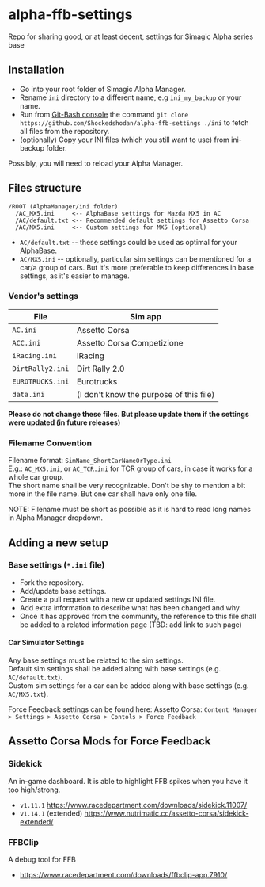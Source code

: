 # alpha-ffb-settings
Repo for sharing good, or at least decent, settings for Simagic Alpha series base

## Installation
* Go into your root folder of Simagic Alpha Manager.
* Rename `ini` directory to a different name, e.g `ini_my_backup` or your name.
* Run from [Git-Bash console](https://git-scm.com/download/win) the command `git clone https://github.com/Shockedshodan/alpha-ffb-settings ./ini` to fetch all files from the repository.
* (optionally) Copy your INI files (which you still want to use) from ini-backup folder.

Possibly, you will need to reload your Alpha Manager.

## Files structure

```
/ROOT (AlphaManager/ini folder)
  /AC_MX5.ini     <-- AlphaBase settings for Mazda MX5 in AC
  /AC/default.txt <-- Recommended default settings for Assetto Corsa
  /AC/MX5.ini     <-- Custom settings for MX5 (optional)
```

* `AC/default.txt` -- these settings could be used as optimal for your AlphaBase.
* `AC/MX5.ini` -- optionally, particular sim settings can be mentioned for a car/a group of cars. But it's more preferable to keep differences in base settings, as it's easier to manage.

### Vendor's settings

| File  | Sim app |
| ------------- | ------------- |
| `AC.ini`  | Assetto Corsa  |
| `ACC.ini` | Assetto Corsa Competizione |
| `iRacing.ini` | iRacing |
| `DirtRally2.ini` | Dirt Rally 2.0 |
| `EUROTRUCKS.ini` | Eurotrucks |
| `data.ini` | (I don't know the purpose of this file) |

**Please do not change these files. But please update them if the settings were updated (in future releases)**

### Filename Convention
Filename format: `SimName_ShortCarNameOrType.ini`<br>
E.g.: `AC_MX5.ini`, or `AC_TCR.ini` for TCR group of cars, in case it works for a whole car group.<br>
The short name shall be very recognizable. Don't be shy to mention a bit more in the file name. But one car shall have only one file.

NOTE: Filename must be short as possible as it is hard to read long names in Alpha Manager dropdown.

## Adding a new setup

### Base settings (`*.ini` file)
* Fork the repository.
* Add/update base settings.
* Create a pull request with a new or updated settings INI file.
* Add extra information to describe what has been changed and why.
* Once it has approved from the community, the reference to this file shall be added to a related information page (TBD: add link to such page)

#### Car Simulator Settings
Any base settings must be related to the sim settings.<br>
Default sim settings shall be added along with base settings (e.g. `AC/default.txt`).<br>
Custom sim settings for a car can be added along with base settings (e.g. `AC/MX5.txt`).<br>

Force Feedback settings can be found here:
Assetto Corsa: `Content Manager > Settings > Assetto Corsa > Contols > Force Feedback`

## Assetto Corsa Mods for Force Feedback

### Sidekick 
An in-game dashboard. It is able to highlight FFB spikes when you have it too high/strong.
- `v1.11.1` https://www.racedepartment.com/downloads/sidekick.11007/
- `v1.14.1` (extended) https://www.nutrimatic.cc/assetto-corsa/sidekick-extended/

### FFBClip
A debug tool for FFB
- https://www.racedepartment.com/downloads/ffbclip-app.7910/
